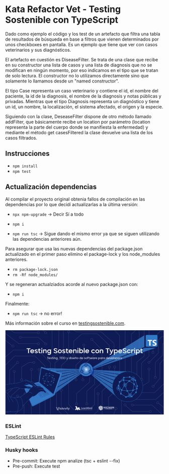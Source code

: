 # Kata Refactor Vet - Testing Sostenible con TypeScript

Dado como ejemplo el código y los test de un artefacto que filtra una tabla de resultados de búsqueda en base a filtros que vienen determinados por unos checkboxes en pantalla. Es un ejemplo que tiene que ver con casos veterinarios y sus diagnósticos.

El artefacto en cuestión es DiseaseFilter. Se trata de una clase que recibe en su constructor una lista de casos y una lista de diagnosis que no se modifican en ningún momento, por eso indicamos en el tipo que se tratan de solo lectura. El constructor no lo utilizamos directamente sino que solamente lo llamamos desde un "named constructor".

El tipo Case representa un caso veterinario y contiene el id, el nombre del paciente, la id de la diagnosis, el nombre de la diagnosis y notas públicas y privadas. Mientras que el tipo Diagnosis representa un diagnóstico y tiene un id, un nombre, la localización, el sistema afectado, el origen y la especie.

Siguiendo con la clase, DeseaseFilter dispone de otro método llamado addFilter, que básicamente recibe un location por parámetro (location representa la parte del cuerpo donde se manifiesta la enfermedad) y mediante el método get casesFiltered la clase devuelve una lista de los casos filtrados.

## Instrucciones
* `npm install`
* `npm test`

## Actualización dependencias
Al compilar el proyecto original obtenia fallos de compilación en las dependencias por lo que decidí actualizarlas a la última versión:
* `npx npm-upgrade` -> Decir Sí a todo

* `npm i`
* `npm run tsc` -> Sigue dando el mismo error ya que se siguen utilizando las dependencias anteriores aún.

Para asegurar que usa las nuevas dependencias del package.json actualizado en el primer paso elimino el package-lock y los node_modules anteriores.
* `rm package-lock.json`
* `rm -Rf node_modules/`

Y se regeneran actualziados acorde al nuevo package.json con:
* `npm i`

Finalmente:
* `npm run tsc` -> no error!


Más información sobre el curso en [testingsostenible.com](https://testingsostenible.com).

![Testing Sostenible con TypeScript](cover.png)

### ESLint
[TypeScript ESLint Rules](https://github.com/typescript-eslint/typescript-eslint/tree/master/packages/eslint-plugin)

### Husky hooks
* Pre-commit: Execute npm analize (tsc + eslint --fix)
* Pre-push: Execute test
